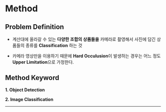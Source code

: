 # Method


## Problem Definition

* 계산대에 올라갈 수 있는 **다양한 조합의 상품들을** 카메라로 촬영해서 사진에 담긴 상품들의 종류를 **Classification** 하는 것

* 카메라 영상만을 이용하기 때문에 **Hard Occulusion**이 발생하는 경우는 어느 정도 **Upper Limitation**으로 가정한다.


## Method Keyword

**1. Object Detection**

**2. Image Classification**

---

